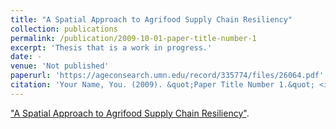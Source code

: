 ```yaml
---
title: "A Spatial Approach to Agrifood Supply Chain Resiliency"
collection: publications
permalink: /publication/2009-10-01-paper-title-number-1
excerpt: 'Thesis that is a work in progress.'
date: -
venue: 'Not published'
paperurl: 'https://ageconsearch.umn.edu/record/335774/files/26064.pdf'
citation: 'Your Name, You. (2009). &quot;Paper Title Number 1.&quot; <i>Journal 1</i>. 1(1).'
---
```


["A Spatial Approach to Agrifood Supply Chain Resiliency"](https://ageconsearch.umn.edu/record/335774/files/26064.pdf).

